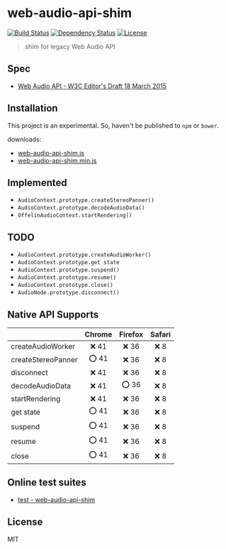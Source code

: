 # web-audio-api-shim
[![Build Status](http://img.shields.io/travis/mohayonao/web-audio-api-shim.svg?style=flat-square)](https://travis-ci.org/mohayonao/web-audio-api-shim)
[![Dependency Status](http://img.shields.io/david/mohayonao/web-audio-api-shim.svg?style=flat-square)](https://david-dm.org/mohayonao/web-audio-api-shim)
[![License](http://img.shields.io/badge/license-MIT-brightgreen.svg?style=flat-square)](http://mohayonao.mit-license.org/)

> shim for legacy Web Audio API

## Spec
- [Web Audio API - W3C Editor's Draft 18 March 2015](http://webaudio.github.io/web-audio-api/)

## Installation
This project is an experimental. So, haven't be published to `npm` or `bower`.

downloads:

- [web-audio-api-shim.js](https://raw.githubusercontent.com/mohayonao/web-audio-api-shim/master/build/web-audio-api-shim.js)
- [web-audio-api-shim.min.js](https://raw.githubusercontent.com/mohayonao/web-audio-api-shim/master/build/web-audio-api-shim.min.js)

## Implemented
- `AudioContext.prototype.createStereoPanner()`
- `AudioContext.prototype.decodeAudioData()`
- `OffelinAudioContext.startRendering()`

## TODO
- `AudioContext.prototype.createAudioWorker()`
- `AudioContext.prototype.get state`
- `AudioContext.prototype.suspend()`
- `AudioContext.prototype.resume()`
- `AudioContext.prototype.close()`
- `AudioNode.prototype.disconnect()`

## Native API Supports
|                    | Chrome | Firefox | Safari |
| -------------------|:------:|:-------:|:------:|
| createAudioWorker  | :x: 41 | :x: 36  | :x: 8  |
| createStereoPanner | :o: 41 | :x: 36  | :x: 8  |
| disconnect         | :x: 41 | :x: 36  | :x: 8  |
| decodeAudioData    | :x: 41 | :o: 36  | :x: 8  |
| startRendering     | :x: 41 | :x: 36  | :x: 8  |
| get state          | :o: 41 | :x: 36  | :x: 8  |
| suspend            | :o: 41 | :x: 36  | :x: 8  |
| resume             | :o: 41 | :x: 36  | :x: 8  |
| close              | :o: 41 | :x: 36  | :x: 8  |

## Online test suites
- [test - web-audio-api-shim](http://mohayonao.github.io/web-audio-api-shim/test/)

## License
MIT
